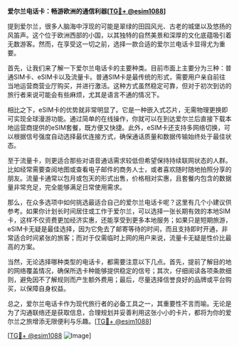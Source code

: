 **爱尔兰电话卡：畅游欧洲的通信利器[[TG💪+ @esim1088](https://t.me/s/esim1088)]**

提到爱尔兰，很多人脑海中浮现的可能是翠绿的田园风光、古老的城堡以及悠扬的风笛声。这个位于欧洲西部的小国，以其独特的自然美景和深厚的文化底蕴吸引着无数游客。然而，在享受这一切之前，选择一款合适的爱尔兰电话卡显得尤为重要。

首先，让我们来了解一下爱尔兰电话卡的主要种类。目前市面上主要分为三种：普通SIM卡、eSIM卡以及流量卡。普通SIM卡是最传统的形式，需要用户亲自前往当地运营商营业厅购买，并进行激活。这种方式虽然稳定可靠，但对于初次到访的旅行者来说可能会有些麻烦，尤其是语言不通的情况下。

相比之下，eSIM卡的优势就非常明显了。它是一种嵌入式芯片，无需物理更换即可实现全球漫游功能。通过简单的在线操作，你就可以在到达爱尔兰后直接下载本地运营商提供的eSIM套餐，既方便又快捷。此外，eSIM卡还支持多网络切换，可以根据信号强度自动选择最优连接方式，确保通话质量和数据传输始终处于最佳状态。

至于流量卡，则更适合那些对语音通话需求较低但希望保持持续联网状态的人群。比如经常需要查阅地图或查看电子邮件的商务人士，或者喜欢随时随地拍照分享的朋友。流量卡通常以包月或包天的形式出售，价格相对实惠，且套餐内包含的数据量非常充足，完全能够满足日常使用需求。

那么，在众多选项中如何挑选最适合自己的爱尔兰电话卡呢？这里有几个小建议供参考。如果你计划长时间居住或工作于爱尔兰，可以选择一张长期有效的本地SIM卡，这样不仅资费更加经济实惠，还能享受到更多本地服务；如果只是短期旅游，eSIM卡无疑是最佳选择，因为它免去了邮寄等待的时间，而且支持即时开通，非常适合时间紧张的旅客；而对于仅需临时上网的用户来说，流量卡无疑是性价比最高的方案。

当然，无论选择哪种类型的电话卡，都需要注意以下几点。首先，提前了解目的地的网络覆盖情况，确保所选卡种能够提供稳定的信号；其次，仔细阅读各项条款细则，避免因不了解规则而产生额外费用；最后，尽量选择信誉良好的品牌或平台购买，以保障自身权益。

总之，爱尔兰电话卡作为现代旅行者的必备工具之一，其重要性不言而喻。无论是为了沟通联络还是获取信息，合理规划并妥善利用这张小小的卡片，都将为你的爱尔兰之旅增添无限便利与乐趣。[[TG💪+ @esim1088](https://t.me/s/esim1088)]

[[TG💪+ @esim1088](https://t.me/s/esim1088) ![Image](https://i.postimg.cc/4NQfJmqS/Snipaste-2025-05-13-00-14-12.png)]